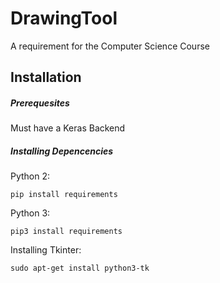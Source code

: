 # DrawingTool
A requirement for the Computer Science Course

## Installation
##### Prerequesites
  Must have a Keras Backend
##### Installing Depencencies

  Python 2:
  ```
  pip install requirements
  ```
  
  Python 3:
  ```
  pip3 install requirements
  ```
  
  Installing Tkinter:
   ```
   sudo apt-get install python3-tk
   ```
